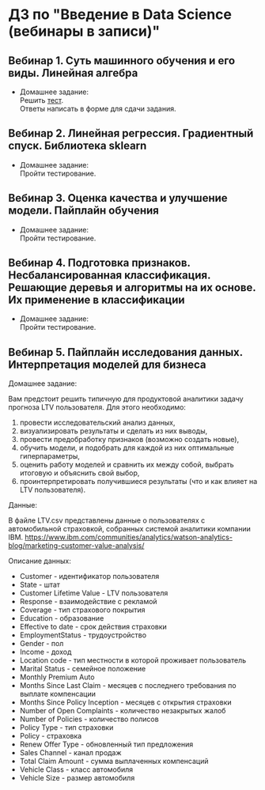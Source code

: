 # ДЗ по "Введение в Data Science (вебинары в записи)"

## Вебинар 1. Суть машинного обучения и его виды. Линейная алгебра
* Домашнее задание:  
Решить [тест](https://gbcdn.mrgcdn.ru/uploads/asset/5802477/attachment/9a3fee745457dd53ed24f6d42a62422d.pdf).  
Ответы написать в форме для сдачи задания.

##  Вебинар 2. Линейная регрессия. Градиентный спуск. Библиотека sklearn
* Домашнее задание:  
Пройти тестирование.

##  Вебинар 3. Оценка качества и улучшение модели. Пайплайн обучения
* Домашнее задание:  
Пройти тестирование.

##  Вебинар 4. Подготовка признаков. Несбалансированная классификация. Решающие деревья и алгоритмы на их основе. Их применение в классификации
* Домашнее задание:  
Пройти тестирование.

##  Вебинар 5. Пайплайн исследования данных. Интерпретация моделей для бизнеса
Домашнее задание:  

Вам предстоит решить типичную для продуктовой аналитики задачу прогноза LTV пользователя. Для этого необходимо:  
1) провести исследовательский анализ данных,
2) визуализировать результаты и сделать из них выводы,
3) провести предобработку признаков (возможно создать новые),
4) обучить модели, и подобрать для каждой из них оптимальные гиперпараметры,
5) оценить работу моделей и сравнить их между собой, выбрать итоговую и объяснить свой выбор,
6) проинтерпретировать получившиеся результаты (что и как влияет на LTV пользователя).  

Данные:  

В файле LTV.csv представлены данные о пользователях с автомобильной страховкой, собранных системой аналитики компании IBM. https://www.ibm.com/communities/analytics/watson-analytics-blog/marketing-customer-value-analysis/

Описание данных:  
- Customer - идентификатор пользователя
- State - штат
- Customer Lifetime Value - LTV пользователя
- Response - взаимодействие с рекламой
- Coverage - тип страхового покрытия
- Education - образование
- Effective to date - срок действия страховки
- EmploymentStatus - трудоустройство
- Gender - пол
- Income - доход
- Location code - тип местности в которой проживает пользователь
- Marital Status - семейное положение
- Monthly Premium Auto
- Months Since Last Claim - месяцев с последнего требования по выплате компенсации
- Months Since Policy Inception - месяцев с открытия страховки
- Number of Open Complaints - количество незакрытых жалоб
- Number of Policies - количество полисов
- Policy Type - тип страховки
- Policy - страховка
- Renew Offer Type - обновленный тип предложения
- Sales Channel - канал продаж
- Total Claim Amount - сумма выплаченных компенсаций
- Vehicle Class - класс автомобиля
- Vehicle Size - размер автомобиля
